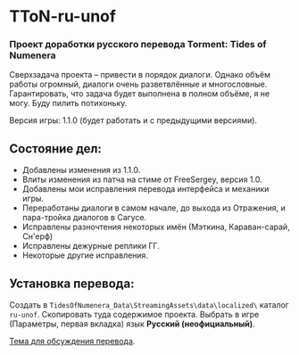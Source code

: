 TToN-ru-unof
=============

### Проект доработки русского перевода Torment: Tides of Numenera

Сверхзадача проекта – привести в порядок диалоги. Однако объём работы огромный, диалоги очень разветвлённые и многословные. Гарантировать, что задача будет выполнена в полном объёме, я не могу. Буду пилить потихоньку.

Версия игры: 1.1.0 (будет работать и с предыдущими версиями).

Состояние дел:
--------------
- Добавлены изменения из 1.1.0.
- Влиты изменения из патча на стиме от FreeSergey, версия 1.0.
- Добавлены мои исправления перевода интерфейса и механики игры.
- Переработаны диалоги в самом начале, до выхода из Отражения, и пара-тройка диалогов в Сагусе.
- Исправлены разночтения некоторых имён (Мэткина, Караван-сарай, Сн'ерф)
- Исправлены дежурные реплики ГГ.
- Некоторые другие исправления.

Установка перевода:
-------------------
Создать в `TidesOfNumenera_Data\StreamingAssets\data\localized\` каталог `ru-unof`. Скопировать туда содержимое проекта.
Выбрать в игре (Параметры, первая вкладка) язык **Русский (неофициальный)**.

[Тема для обсуждения перевода](https://arcanecoast.ru/forum/viewtopic.php?f=8&t=1040).
